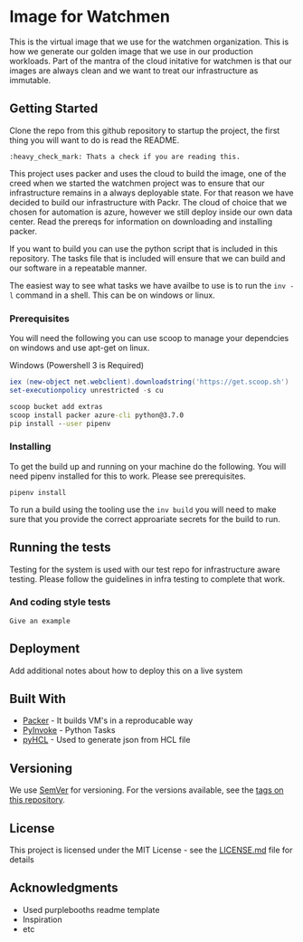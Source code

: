 # Image for Watchmen

This is the virtual image that we use for the watchmen organization. This is how we generate our golden image that we use
in our production workloads. Part of the mantra of the cloud initative for watchmen is that our images are always clean
and we want to treat our infrastructure as immutable.  

## Getting Started

Clone the repo from this github repository to startup the project, the first thing you will want to do is read the README.

```
:heavy_check_mark: Thats a check if you are reading this.
```

This project uses packer and uses the cloud to build the image, one of the creed when we started the watchmen project was to ensure
that our infrastructure remains in a always deployable state.  For that reason we have decided to build our infrastructure with 
Packr. The cloud of choice that we chosen for automation is azure, however we still deploy inside our own data center. Read the prereqs for information on downloading and installing packer. 

If you want to build you can use the python script that is included in this repository. The tasks file that is included will ensure that we can build and our software in a repeatable manner.

The easiest way to see what tasks we have availbe to use is to run the `inv -l` command in a shell. This can be on windows or linux. 


### Prerequisites

You will need the following you can use scoop to manage your dependcies on windows and use apt-get on linux.

Windows (Powershell 3 is Required)

```powershell
iex (new-object net.webclient).downloadstring('https://get.scoop.sh')
set-executionpolicy unrestricted -s cu
```

```cmd
scoop bucket add extras
scoop install packer azure-cli python@3.7.0 
pip install --user pipenv
```




### Installing

To get the build up and running on your machine do the following. You will need pipenv installed for this to work. Please see prerequisites.

```
pipenv install
```

To run a build using the tooling use the `inv build` you will need to make sure that you provide the correct approariate secrets for the build to run. 


## Running the tests

Testing for the system is used with our test repo for infrastructure aware testing. Please follow the guidelines in infra testing to complete that work. 


### And coding style tests



```
Give an example
```

## Deployment

Add additional notes about how to deploy this on a live system

## Built With

* [Packer](https://www.packer.io/intro/index.html) - It builds VM's in a reproducable way
* [PyInvoke](http://www.pyinvoke.org/) - Python Tasks 
* [pyHCL](https://github.com/virtuald/pyhcl) - Used to generate json from HCL file



## Versioning

We use [SemVer](http://semver.org/) for versioning. For the versions available, see the [tags on this repository](https://github.com/your/project/tags). 


## License

This project is licensed under the MIT License - see the [LICENSE.md](LICENSE.md) file for details

## Acknowledgments

* Used purplebooths readme template
* Inspiration
* etc
